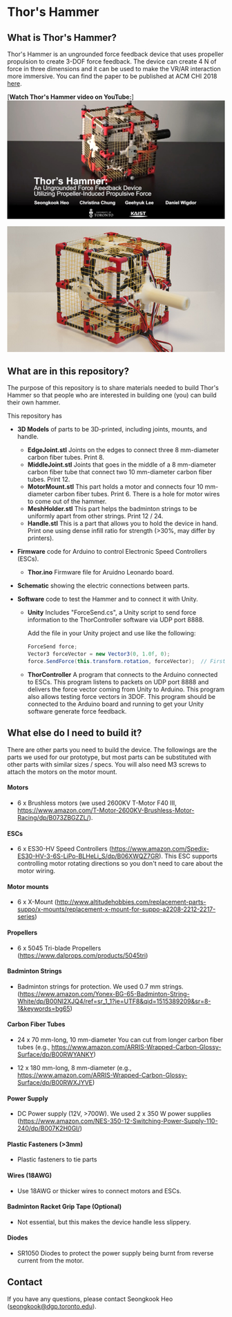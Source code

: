 # Thor's Hammer

## What is Thor's Hammer?

Thor's Hammer is an ungrounded force feedback device that uses propeller propulsion to create 3-DOF force feedback. The device can create 4 N of force in three dimensions and it can be used to make the VR/AR interaction more immersive. You can find the paper to be published at ACM CHI 2018 [here](https://dl.acm.org/citation.cfm?id=3174099).

[**Watch Thor's Hammer video on YouTube:**]
[![YouTube Video: Thor's Hammer: An Ungrounded Force Feedback Device using Propeller Propulsion](Images/ThorVideo.jpg)](http://www.youtube.com/watch?v=wE-nkHiqTyU "Thor's Hammer: Thor's Hammer: An Ungrounded Force Feedback Device using Propeller Propulsion")

![Thor's Hammer Prototype](Images/Device.jpg)

## What are in this repository?

The purpose of this repository is to share materials needed to build Thor's Hammer so that people who are interested in building one (you) can build their own hammer. 

This repository has

* **3D Models** of parts to be 3D-printed, including joints, mounts, and handle. 

  * **EdgeJoint.stl** Joints on the edges to connect three 8 mm-diameter carbon fiber tubes. Print 8.
  * **MiddleJoint.stl** Joints that goes in the middle of a 8 mm-diameter carbon fiber tube that connect two 10 mm-diameter carbon fiber tubes. Print 12.
  * **MotorMount.stl** This part holds a motor and connects four 10 mm-diameter carbon fiber tubes. Print 6. There is a hole for motor wires to come out of the hammer. 
  * **MeshHolder.stl** This part helps the badminton strings to be uniformly apart from other strings. Print 12 / 24. 
  * **Handle.stl** This is a part that allows you to hold the device in hand. Print one using dense infill ratio for strength (>30%, may differ by printers). 

* **Firmware** code for Arduino to control Electronic Speed Controllers (ESCs).

  * **Thor.ino** Firmware file for Aruidno Leonardo board. 

* **Schematic** showing the electric connections between parts.

* **Software** code to test the Hammer and to connect it with Unity. 

  * **Unity** Includes "ForceSend.cs", a Unity script to send force information to the ThorController software via UDP port 8888.

    Add the file in your Unity project and use like the following:

    ```cs
    ForceSend force;
    Vector3 forceVector = new Vector3(0, 1.0f, 0);
    force.SendForce(this.transform.rotation, forceVector);	// First parameter is the device rotation in quaternion.
    ```

  * **ThorController** A program that connects to the Arduino connected to ESCs. This program listens to packets on UDP port 8888 and delivers the force vector coming from Unity to Arduino. This program also allows testing force vectors in 3DOF. This program should be connected to the Arduino board and running to get your Unity software generate force feedback. 

## What else do I need to build it?

There are other parts you need to build the device. The followings are the parts we used for our prototype, but most parts can be substituted with other parts with similar sizes / specs. You will also need M3 screws to attach the motors on the motor mount.  

#### Motors

* 6 x Brushless motors (we used 2600KV T-Motor F40 III, https://www.amazon.com/T-Motor-2600KV-Brushless-Motor-Racing/dp/B073ZBGZZL/). 

#### ESCs

* 6 x ES30-HV Speed Controllers (https://www.amazon.com/Spedix-ES30-HV-3-6S-LiPo-BLHeLi_S/dp/B06XWQZ7GR). This ESC supports controlling motor rotating directions so you don't need to care about the motor wiring.  

#### Motor mounts

* 6 x X-Mount (http://www.altitudehobbies.com/replacement-parts-suppo/x-mounts/replacement-x-mount-for-suppo-a2208-2212-2217-series)

#### Propellers

* 6 x 5045 Tri-blade Propellers (https://www.dalprops.com/products/5045tri)

#### Badminton Strings

* Badminton strings for protection. We used 0.7 mm strings. (https://www.amazon.com/Yonex-BG-65-Badminton-String-White/dp/B00NI2XJQ4/ref=sr_1_1?ie=UTF8&qid=1515389209&sr=8-1&keywords=bg65)

#### Carbon Fiber Tubes

- 24 x 70 mm-long, 10 mm-diameter
  You can cut from longer carbon fiber tubes (e.g., https://www.amazon.com/ARRIS-Wrapped-Carbon-Glossy-Surface/dp/B00RWYANKY)


- 12 x 180 mm-long, 8 mm-diameter (e.g., https://www.amazon.com/ARRIS-Wrapped-Carbon-Glossy-Surface/dp/B00RWXJYVE)

#### Power Supply

* DC Power supply (12V, >700W). We used 2 x 350 W power supplies (https://www.amazon.com/NES-350-12-Switching-Power-Supply-110-240/dp/B007K2H0GI/)

#### Plastic Fasteners (>3mm)

* Plastic fasteners to tie parts

#### Wires (18AWG)

* Use 18AWG or thicker wires to connect motors and ESCs. 

#### Badminton Racket Grip Tape (Optional)

* Not essential, but this makes the device handle less slippery. 

#### Diodes

* SR1050 Diodes to protect the power supply being burnt from reverse current from the motor.

## Contact

If you have any questions, please contact Seongkook Heo (seongkook@dgp.toronto.edu). 
